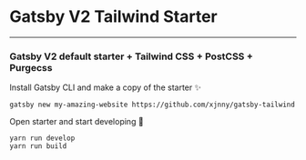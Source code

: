 # Gatsby V2 Tailwind Starter
------

### Gatsby V2 default starter + Tailwind CSS + PostCSS + Purgecss 

Install Gatsby CLI and make a copy of the starter ✨
```npm install --global gatsby-cli
gatsby new my-amazing-website https://github.com/xjnny/gatsby-tailwind
```

Open starter and start developing 🤙
```cd my-amazing-website
yarn run develop
yarn run build
```
